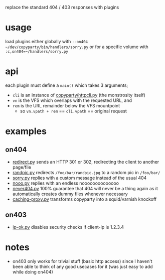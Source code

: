 replace the standard 404 / 403 responses with plugins


# usage

load plugins either globally with `--on404 ~/dev/copyparty/bin/handlers/sorry.py` or for a specific volume with `:c,on404=~/handlers/sorry.py`


# api

each plugin must define a `main()` which takes 3 arguments;

* `cli` is an instance of [copyparty/httpcli.py](https://github.com/9001/copyparty/blob/hovudstraum/copyparty/httpcli.py) (the monstrosity itself)
* `vn` is the VFS which overlaps with the requested URL, and
* `rem` is the URL remainder below the VFS mountpoint
    * so `vn.vpath + rem` == `cli.vpath` == original request


# examples

## on404

* [redirect.py](redirect.py) sends an HTTP 301 or 302, redirecting the client to another page/file
* [randpic.py](randpic.py) redirects `/foo/bar/randpic.jpg` to a random pic in `/foo/bar/`
* [sorry.py](answer.py) replies with a custom message instead of the usual 404
* [nooo.py](nooo.py) replies with an endless noooooooooooooo
* [never404.py](never404.py) 100% guarantee that 404 will never be a thing again as it automatically creates dummy files whenever necessary
* [caching-proxy.py](caching-proxy.py) transforms copyparty into a squid/varnish knockoff

## on403

* [ip-ok.py](ip-ok.py) disables security checks if client-ip is 1.2.3.4


# notes

* on403 only works for trivial stuff (basic http access) since I haven't been able to think of any good usecases for it (was just easy to add while doing on404)
